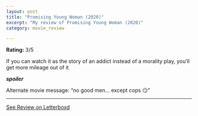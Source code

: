 ```yaml
---
layout: post
title: "Promising Young Woman (2020)"
excerpt: "My review of Promising Young Woman (2020)"
category: movie_review

---
```


**Rating:** 3/5

If you can watch it as the story of an addict instead of a morality play, you’ll get more mileage out of it

***spoiler***

Alternate movie message: “no good men... except cops 😏”

<hr>

[See Review on Letterboxd](https://boxd.it/1LICIf)
